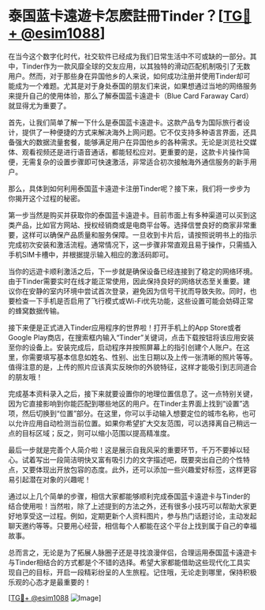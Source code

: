 # 泰国蓝卡遠遊卡怎麽註冊Tinder？[[TG💪+ @esim1088](https://t.me/s/esim1088)]

在当今这个数字化时代，社交软件已经成为我们日常生活中不可或缺的一部分。其中，Tinder作为一款风靡全球的交友应用，以其独特的滑动匹配机制吸引了无数用户。然而，对于那些身在异国他乡的人来说，如何成功注册并使用Tinder却可能成为一个难题。尤其是对于身处泰国的朋友们来说，如果想通过当地的网络服务来提升自己的使用体验，那么了解泰国蓝卡遠遊卡（Blue Card Faraway Card）就显得尤为重要了。

首先，让我们简单了解一下什么是泰国蓝卡遠遊卡。这款产品专为国际旅行者设计，提供了一种便捷的方式来解决海外上网问题。它不仅支持多种语言界面，还具备强大的数据流量套餐，能够满足用户在异国他乡的各种需求。无论是浏览社交媒体、观看视频还是进行语音通话，都能轻松应对。更重要的是，这款卡片操作简便，无需复杂的设置步骤即可快速激活，非常适合初次接触海外通信服务的新手用户。

那么，具体到如何利用泰国蓝卡遠遊卡注册Tinder呢？接下来，我们将一步步为你揭开这个过程的秘密。

第一步当然是购买并获取你的泰国蓝卡遠遊卡。目前市面上有多种渠道可以买到这类产品，比如官方网站、授权经销商或是电商平台等。选择信誉良好的商家非常重要，这样可以确保产品质量和服务保障。一旦收到卡片后，请按照说明书上的指示完成初次安装和激活流程。通常情况下，这一步骤非常直观且易于操作，只需插入手机SIM卡槽中，并根据提示输入相应的激活码即可。

当你的远遊卡顺利激活之后，下一步就是确保设备已经连接到了稳定的网络环境。由于Tinder需要实时在线才能正常使用，因此保持良好的网络状态至关重要。建议你在安静的室内环境中尝试首次登录，避免因为信号干扰而导致失败。同时，也要检查一下手机是否启用了飞行模式或Wi-Fi优先功能，这些设置可能会妨碍正常的蜂窝数据传输。

接下来便是正式进入Tinder应用程序的世界啦！打开手机上的App Store或者Google Play商店，在搜索框内输入“Tinder”关键词，点击下载按钮将该应用安装至你的设备上。安装完成后，启动程序并按照屏幕上的指引创建个人账户。在这里，你需要填写基本信息如姓名、性别、出生日期以及上传一张清晰的照片等等。值得注意的是，上传的照片应该真实反映你的外貌特征，这样才能吸引到志同道合的朋友哦！

完成基本资料录入之后，接下来就要设置你的地理位置信息了。这一点特别关键，因为它直接影响到你能匹配到哪些地区的用户。在Tinder主界面上找到“设置”选项，然后切换到“位置”部分。在这里，你可以手动输入想要定位的城市名称，也可以允许应用自动检测当前位置。如果你希望扩大交友范围，可以选择离自己稍远一点的目标区域；反之，则可以缩小范围以提高精准度。

最后一步就是完善个人简介啦！这是展示自我风采的重要环节，千万不要掉以轻心。试着写出一段简洁明快又富有吸引力的文字描述吧，既要突出自己的个性特点，又要体现出开放包容的态度。此外，还可以添加一些兴趣爱好标签，这样更容易引起潜在对象的兴趣呢！

通过以上几个简单的步骤，相信大家都能够顺利完成泰国蓝卡遠遊卡与Tinder的结合使用啦！当然啦，除了上述提到的方法之外，还有很多小技巧可以帮助大家更好地享受这一过程。例如，定期更新个人资料图片，参与热门话题讨论，主动发起聊天邀约等等。只要用心经营，相信每个人都能在这个平台上找到属于自己的幸福故事。

总而言之，无论是为了拓展人脉圈子还是寻找浪漫伴侣，合理运用泰国蓝卡遠遊卡与Tinder相结合的方式都是个不错的选择。希望大家都能借助这些现代化工具实现自己的目标，开启一段精彩纷呈的人生旅程。记住哦，无论走到哪里，保持积极乐观的心态才是最重要的！

[[TG💪+ @esim1088](https://t.me/s/esim1088) ![Image](https://i.postimg.cc/4NQfJmqS/Snipaste-2025-05-13-00-14-12.png)]